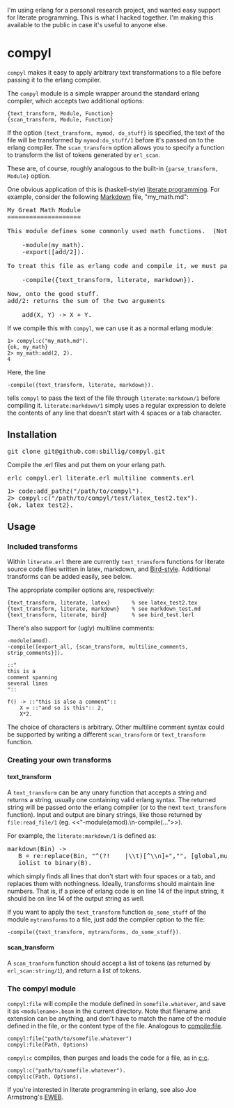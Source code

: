 I'm using erlang for a personal research project, and wanted easy support for literate programming.  This is what I hacked together.  I'm making this available to the public in case it's useful to anyone else.

compyl
======

`compyl` makes it easy to apply arbitrary text transformations to a file before passing it to the erlang compiler.

The `compyl` module is a simple wrapper around the standard erlang compiler, which accepts two additional options:

	{text_transform, Module, Function}
	{scan_transform, Module, Function}

If the option `{text_transform, mymod, do_stuff}` is specified, the text of the file will be transformed by `mymod:do_stuff/1` before it's passed on to the erlang compiler.  The `scan_transform` option allows you to specify a function to transform the list of tokens generated by `erl_scan`.

These are, of course, roughly analogous to the built-in `{parse_transform, Module}` option.

One obvious application of this is (haskell-style) [literate programming][1].  For example, consider the following [Markdown][3] file, "my_math.md":

<pre>
My Great Math Module
====================

This module defines some commonly used math functions.  (Note: This is an erlang module defined in a markdown file.  Any line prefixed with 4 spaces or a tab character will be interpreted as erlang code.)

	-module(my_math).
	-export([add/2]).

To treat this file as erlang code and compile it, we must pass it through the appropriate `text_transform` function.

	-compile({text_transform, literate, markdown}).

Now, onto the good stuff.
add/2: returns the sum of the two arguments

	add(X, Y) -> X + Y.
</pre>
If we compile this with `compyl`, we can use it as a normal erlang module:

	1> compyl:c("my_math.md").
	{ok, my_math}
	2> my_math:add(2, 2).
	4

Here, the line

	-compile({text_transform, literate, markdown}).

tells `compyl` to pass the text of the file through `literate:markdown/1` before compiling it.  `literate:markdown/1` simply uses a regular expression to delete the contents of any line that doesn't start with 4 spaces or a tab character.

## Installation

<pre>
git clone git@github.com:sbillig/compyl.git
</pre>
Compile the .erl files and put them on your erlang path.
<pre>
erlc compyl.erl literate.erl multiline_comments.erl
</pre>
<pre>
1> code:add_pathz("/path/to/compyl").
2> compyl:c("/path/to/compyl/test/latex_test2.tex").
{ok, latex_test2}.
</pre>

## Usage

### Included transforms

Within `literate.erl` there are currently `text_transform` functions for literate source code files written in latex, markdown, and [Bird-style][3].  Additional transforms can be added easily, see below.

The appropriate compiler options are, respectively:

	{text_transform, literate, latex}		% see latex_test2.tex
	{text_transform, literate, markdown}	% see markdown_test.md
	{text_transform, literate, bird}		% see bird_test.lerl

There's also support for (ugly) multiline comments:

	-module(amod).
	-compile([export_all, {scan_transform, multiline_comments, strip_comments}]).
	
	::"
	this is a 
	comment spanning
	several lines
	"::
	
	f() -> ::"this is also a comment"::
		X = ::"and so is this":: 2,
		X*2.

The choice of characters is arbitrary.  Other multiline comment syntax could be supported by writing a different `scan_transform` or `text_transform` function.

### Creating your own transforms

#### text_transform

A `text_transform` can be any unary function that accepts a string and returns a string, usually one containing valid erlang syntax. The returned string will be passed onto the erlang compiler (or to the next `text_transform` function). Input and output are binary strings, like those returned by `file:read_file/1` (eg.  <<"-module(amod).\n-compile(...">>).

For example, the `literate:markdown/1` is defined as:
<pre>
markdown(Bin) ->
   B = re:replace(Bin, "^(?!    |\\t)[^\\n]+","", [global,multiline]),
   iolist_to_binary(B).
</pre>
which simply finds all lines that don't start with four spaces or a tab, and replaces them with nothingness.  Ideally, transforms should maintain line numbers.  That is, if a piece of erlang code is on line 14 of the input string, it should be on line 14 of the output string as well.

If you want to apply the `text_transform` function `do_some_stuff` of the module `mytransforms` to a file, just add the compiler option to the file:

	-compile({text_transform, mytransforms, do_some_stuff}).

#### scan_transform

A `scan_tranform` function should accept a list of tokens (as returned by `erl_scan:string/1`), and return a list of tokens.

### The compyl module

`compyl:file` will compile the module defined in `somefile.whatever`, and save it as `<modulename>.beam` in the current directory.  Note that filename and extension can be anything, and don't have to match the name of the module defined in the file, or the content type of the file.  Analogous to [compile:file][5].

	compyl:file("path/to/somefile.whatever")
	compyl:file(Path, Options)

`compyl:c` compiles, then purges and loads the code for a file, as in [c:c][6].

	compyl:c("path/to/somefile.whatever").
	compyl:c(Path, Options).


If you're interested in literate programming in erlang, see also Joe Armstrong's [EWEB][7].


[1]: http://www.haskell.org/haskellwiki/Literate_programming
[2]: http://daringfireball.net/projects/markdown/basics
[3]: http://www.haskell.org/haskellwiki/Literate_programming#Bird_Style
[4]: http://www.erlang.org/doc/man/erl_id_trans.html
[5]: http://www.erlang.org/doc/man/compile.html
[6]: http://www.erlang.org/doc/man/c.html
[7]: http://www.sics.se/~joe/ericsson/literate/literate.html